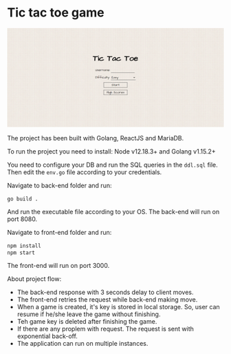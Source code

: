 # Tic tac toe game
![The project's screenshot.](ss/ss1.png)

The project has been built with Golang, ReactJS and MariaDB.

To run the project you need to install: Node v12.18.3+ and Golang v1.15.2+

You need to configure your DB and run the SQL queries in the `ddl.sql` file. Then edit the `env.go` file according to your credentials.

Navigate to back-end folder and run:
```
go build .
```
And run the executable file according to your OS. The back-end will run on port 8080.

Navigate to front-end folder and run:
```
npm install
npm start
```
The front-end will run on port 3000.

About project flow:
* The back-end response with 3 seconds delay to client moves.
* The front-end retries the request while back-end making move.
* When a game is created, it's key is stored in local storage. So, user can resume if he/she leave the game without finishing.
* Teh game key is deleted after finishing the game.
* If there are any proplem with request. The request is sent with exponential back-off.
* The application can run on multiple instances.

